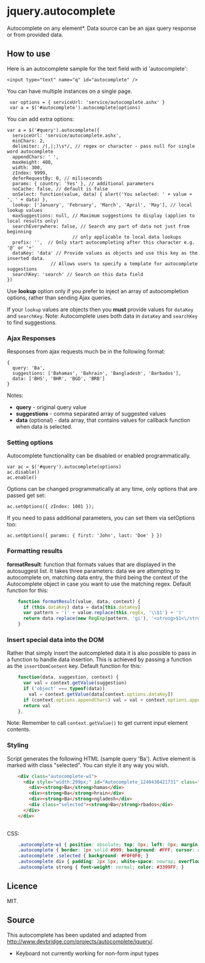 jquery.autocomplete
===================

Autocomplete on any element*. Data source can be an ajax query response or from provided data. 

## How to use

Here is an autocomplete sample for the text field with id 'autocomplete':

    <input type="text" name="q" id="autocomplete" />
  
You can have multiple instances on a single page.

     var options = { serviceUrl: 'service/autocomplete.ashx' }
     var a = $('#autocomplete').autocomplete(options)

You can add extra options:

    var a = $('#query').autocomplete({
      serviceUrl: 'service/autocomplete.ashx',
      minChars: 2,
      delimiter: /(,|;)\s*/, // regex or character - pass null for single word autocomplete
      appendChars: ' ',
      maxHeight: 400,
      width: 300, 
      zIndex: 9999,
      deferRequestBy: 0, // miliseconds
      params: { country: 'Yes' }, // additional parameters
      noCache: false, // default is false
      onSelect: function(value, data) { alert('You selected: ' + value + ', ' + data) },
      lookup: ['January', 'February', 'March', 'April', 'May'], // local lookup values
      maxSuggestions: null, // Maximum suggestions to display (applies to local results only)
      searchEverywhere: false, // Search any part of data not just from beginning
                            // only applicable to local data lookups
      prefix: '',  // Only start autocompleting after this character e.g. '@' or '+'
      dataKey: 'data' // Provide values as objects and use this key as the inserted data.
                    // Allows users to specify a template for autocomplete suggestions
      searchKey: 'search' // Search on this data field
    })
  
Use **lookup** option only if you prefer to inject an array of autocompletion options, rather than sending Ajax queries.

If your `lookup` values are objects then you <strong>must</strong> provide values for `dataKey` and `searchKey`. 
Note: Autocomplete uses both data in `dataKey` and `searchKey` to find suggestions.

### Ajax Responses

Responses from ajax requests much be in the following format:

    {
      query: 'Ba',
      suggestions: ['Bahamas', 'Bahrain', 'Bangladesh', 'Barbados'],
      data: ['BHS', 'BHR', 'BGD', 'BRB']
    }

Notes:

* __query__ - original query value
* __suggestions__ - comma separated array of suggested values
* __data__ (optional) - data array, that contains values for callback function when data is selected.

### Setting options

Autocomplete functionality can be disabled or enabled programmatically.

    var ac = $('#query').autocomplete(options)
    ac.disable()
    ac.enable()
  
Options can be changed programmatically at any time, only options that are passed get set:

    ac.setOptions({ zIndex: 1001 });

If you need to pass additional parameters, you can set them via setOptions too:

    ac.setOptions({ params: { first: 'John', last: 'Doe' } })

### Formatting results

**formatResult**: function that formats values that are displayed in the autosuggest list. It takes three parameters: data we are attempting to autocomplete on, matching data entry, the third being the context of the Autocomplete object in case you want to use the matching regex. Default function for this:

```javascript
    function formatResult(value, data, context) {
      if (this.dataKey) data = data[this.dataKey]
      var pattern = '(' + value.replace(this.regEx, '\\$1') + ')'
      return data.replace(new RegExp(pattern, 'gi'), '<strong>$1<\/strong>')
    }
```

### Insert special data into the DOM

Rather that simply insert the autcompleted data it is also possible to pass in a function to handle data insertion. 
This is achieved by passing a function as the `insertDomContent` key. Default function for this:

```javascript
    function(data, suggestion, context) {
      var val = context.getValue(suggestion)
      if ('object' === typeof(data))
        val = context.getValue(data[context.options.dataKey])
      if (context.options.appendChars) val = val + context.options.appendChars
      return val
    },
```

Note: Remember to call `context.getValue()` to get current input element contents.

### Styling

Script generates the following HTML (sample query 'Ba'). Active element is marked with class "selected". You can style it any way you wish.

```html
    <div class="autocomplete-w1">
      <div style="width:299px;" id="Autocomplete_1240430421731" class="autocomplete">
        <div><strong>Ba</strong>hamas</div>
        <div><strong>Ba</strong>hrain</div>
        <div><strong>Ba</strong>ngladesh</div>
        <div class="selected"><strong>Ba</strong>rbados</div>
      </div>
    </div>
  
```

CSS: 

```css
    .autocomplete-w1 { position: absolute; top: 0px; left: 0px; margin: 6px 0 0 6px; }
    .autocomplete { border: 1px solid #999; background: #FFF; cursor: default; text-align: left; max-height: 350px; overflow: auto; margin: -6px 6px 6px -6px; }
    .autocomplete .selected { background: #F0F0F0; }
    .autocomplete div { padding: 2px 5px; white-space: nowrap; overflow: hidden; }
    .autocomplete strong { font-weight: normal; color: #3399FF; }
```

## Licence 

MIT.

## Source
  
This autocomplete has been updated and adapted from http://www.devbridge.com/projects/autocomplete/jquery/.

* Keyboard not currently working for non-form input types
